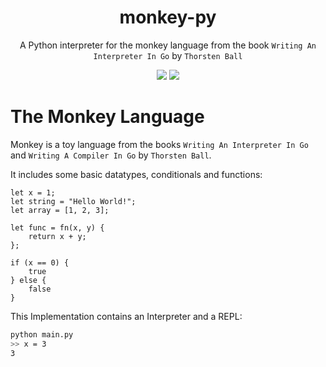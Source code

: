 <div align="center">

# monkey-py
A Python interpreter for the monkey language from the book `Writing An Interpreter In Go` by `Thorsten Ball`

![](https://img.shields.io/github/last-commit/loenard97/monkey-py?&style=for-the-badge&logo=github&color=3776AB)
![](https://img.shields.io/github/repo-size/loenard97/monkey-py?&style=for-the-badge&logo=github&color=3776AB)

</div>


# The Monkey Language
Monkey is a toy language from the books `Writing An Interpreter In Go` and `Writing A Compiler In Go` by `Thorsten Ball`.

It includes some basic datatypes, conditionals and functions:
```
let x = 1;
let string = "Hello World!";
let array = [1, 2, 3];

let func = fn(x, y) {
    return x + y;
};

if (x == 0) {
    true
} else {
    false
}
```

This Implementation contains an Interpreter and a REPL:
```sh
python main.py
>> x = 3
3
```
